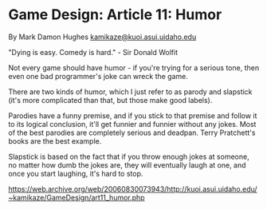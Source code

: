 # Game Design: Article 11: Humor

By Mark Damon Hughes <kamikaze@kuoi.asui.uidaho.edu>

"Dying is easy. Comedy is hard." - Sir Donald Wolfit

Not every game should have humor - if you're trying for a serious tone, then even one bad programmer's joke can wreck the game.

There are two kinds of humor, which I just refer to as parody and slapstick (it's more complicated than that, but those make good labels).

Parodies have a funny premise, and if you stick to that premise and follow it to its logical conclusion, it'll get funnier and funnier without any jokes. Most of the best parodies are completely serious and deadpan. Terry Pratchett's books are the best example.

Slapstick is based on the fact that if you throw enough jokes at someone, no matter how dumb the jokes are, they will eventually laugh at one, and once you start laughing, it's hard to stop.


https://web.archive.org/web/20060830073943/http://kuoi.asui.uidaho.edu/~kamikaze/GameDesign/art11_humor.php
